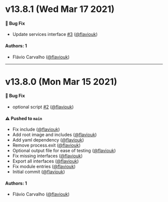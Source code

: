 # v13.8.1 (Wed Mar 17 2021)

#### 🐛 Bug Fix

- Update services interface [#3](https://github.com/flaviouk/gitlab-ts/pull/3) ([@flaviouk](https://github.com/flaviouk))

#### Authors: 1

- Flávio Carvalho ([@flaviouk](https://github.com/flaviouk))

---

# v13.8.0 (Mon Mar 15 2021)

#### 🐛 Bug Fix

- optional script [#2](https://github.com/flaviouk/gitlab-ts/pull/2) ([@flaviouk](https://github.com/flaviouk))

#### ⚠️ Pushed to `main`

- Fix include ([@flaviouk](https://github.com/flaviouk))
- Add root image and includes ([@flaviouk](https://github.com/flaviouk))
- Add yaml dependency ([@flaviouk](https://github.com/flaviouk))
- Remove process.exit ([@flaviouk](https://github.com/flaviouk))
- Optional output file for ease of testing ([@flaviouk](https://github.com/flaviouk))
- Fix missing interfaces ([@flaviouk](https://github.com/flaviouk))
- Export all interfaces ([@flaviouk](https://github.com/flaviouk))
- Fix module entries ([@flaviouk](https://github.com/flaviouk))
- Initial commit ([@flaviouk](https://github.com/flaviouk))

#### Authors: 1

- Flávio Carvalho ([@flaviouk](https://github.com/flaviouk))
